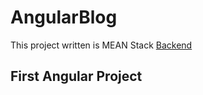 # AngularBlog

This project written is MEAN Stack [Backend](https://github.com/mahmoudghonem/DevBlog)

## First Angular Project
